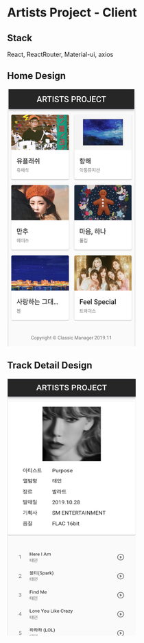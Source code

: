 # Artists Project - Client

## Stack

React, ReactRouter, Material-ui, axios

## Home Design

<img src="https://github.com/geonhwiii/ArtistsProject-client/blob/master/img/mainScreen.png?raw=true" width="300" height="600">

## Track Detail Design

<img src="https://github.com/geonhwiii/ArtistsProject-client/blob/master/img/detailScreen.png?raw=true" width="300" height="600">
